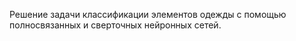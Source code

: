 Решение задачи классификации элементов одежды с помощью полносвязанных и сверточных нейронных сетей.